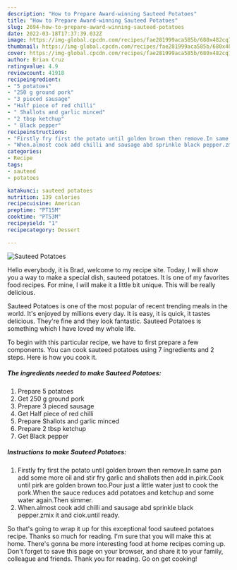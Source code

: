 ```yaml
---
description: "How to Prepare Award-winning Sauteed Potatoes"
title: "How to Prepare Award-winning Sauteed Potatoes"
slug: 2694-how-to-prepare-award-winning-sauteed-potatoes
date: 2022-03-18T17:37:39.032Z
image: https://img-global.cpcdn.com/recipes/fae281999aca585b/680x482cq70/sauteed-potatoes-recipe-main-photo.jpg
thumbnail: https://img-global.cpcdn.com/recipes/fae281999aca585b/680x482cq70/sauteed-potatoes-recipe-main-photo.jpg
cover: https://img-global.cpcdn.com/recipes/fae281999aca585b/680x482cq70/sauteed-potatoes-recipe-main-photo.jpg
author: Brian Cruz
ratingvalue: 4.9
reviewcount: 41918
recipeingredient:
- "5 potatoes"
- "250 g ground pork"
- "3 pieced sausage"
- "Half piece of red chilli"
- " Shallots and garlic minced"
- "2 tbsp ketchup"
- " Black pepper"
recipeinstructions:
- "Firstly fry first the potato until golden brown then remove.In same pan add some more oil and stir fry garlic and shallots then add in.pirk.Cook until pirk are golden brown too.Pour just a little water just to cook the pork.When the sauce reduces add potatoes and ketchup and some water again.Then simmer."
- "When.almost cook add chilli and sausage abd sprinkle black pepper.zmix it and ciok.until ready."
categories:
- Recipe
tags:
- sauteed
- potatoes

katakunci: sauteed potatoes 
nutrition: 139 calories
recipecuisine: American
preptime: "PT15M"
cooktime: "PT53M"
recipeyield: "1"
recipecategory: Dessert

---
```



![Sauteed Potatoes](https://img-global.cpcdn.com/recipes/fae281999aca585b/680x482cq70/sauteed-potatoes-recipe-main-photo.jpg)

Hello everybody, it is Brad, welcome to my recipe site. Today, I will show you a way to make a special dish, sauteed potatoes. It is one of my favorites food recipes. For mine, I will make it a little bit unique. This will be really delicious.



Sauteed Potatoes is one of the most popular of recent trending meals in the world. It's enjoyed by millions every day. It is easy, it is quick, it tastes delicious. They're fine and they look fantastic. Sauteed Potatoes is something which I have loved my whole life.


To begin with this particular recipe, we have to first prepare a few components. You can cook sauteed potatoes using 7 ingredients and 2 steps. Here is how you cook it.

<!--inarticleads1-->

##### The ingredients needed to make Sauteed Potatoes:

1. Prepare 5 potatoes
1. Get 250 g ground pork
1. Prepare 3 pieced sausage
1. Get Half piece of red chilli
1. Prepare  Shallots and garlic minced
1. Prepare 2 tbsp ketchup
1. Get  Black pepper




<!--inarticleads2-->

##### Instructions to make Sauteed Potatoes:

1. Firstly fry first the potato until golden brown then remove.In same pan add some more oil and stir fry garlic and shallots then add in.pirk.Cook until pirk are golden brown too.Pour just a little water just to cook the pork.When the sauce reduces add potatoes and ketchup and some water again.Then simmer.
1. When.almost cook add chilli and sausage abd sprinkle black pepper.zmix it and ciok.until ready.




So that's going to wrap it up for this exceptional food sauteed potatoes recipe. Thanks so much for reading. I'm sure that you will make this at home. There's gonna be more interesting food at home recipes coming up. Don't forget to save this page on your browser, and share it to your family, colleague and friends. Thank you for reading. Go on get cooking!
